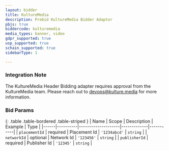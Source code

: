 ```yaml
---
layout: bidder
title: KultureMedia
description: Prebid KultureMedia Bidder Adaptor
pbjs: true
biddercode: kulturemedia
media_types: banner, video
gdpr_supported: true
usp_supported: true
schain_supported: true
sidebarType: 1

---
```


### Integration Note

The KultureMedia Header Bidding adapter requires approval from the KultureMedia team. Please reach out to  <devops@kulture.media> for more information.

### Bid Params

{: .table .table-bordered .table-striped }
| Name | Scope    | Description        | Example     | Type      |
|------|----------|--------------------|-------------|-----------|
| `placementId` | required | Placement Id | `'1234abcd'` | `string`  |
| `networkId` | optional | Network Id       | `'123456'`     | `string` |
| `publisherId` | required | Publisher Id       | `'12345'`     | `string` |

